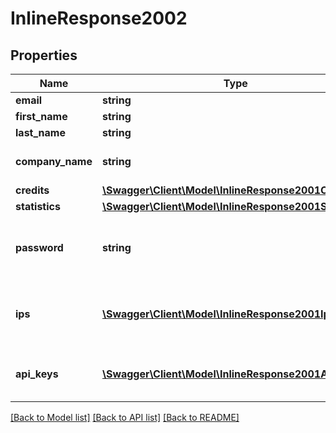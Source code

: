 # InlineResponse2002

## Properties
Name | Type | Description | Notes
------------ | ------------- | ------------- | -------------
**email** | **string** | Login Email | 
**first_name** | **string** | First Name | 
**last_name** | **string** | Last Name | 
**company_name** | **string** | Name of the company | 
**credits** | [**\Swagger\Client\Model\InlineResponse2001Credits**](InlineResponse2001Credits.md) |  | [optional] 
**statistics** | [**\Swagger\Client\Model\InlineResponse2001Statistics**](InlineResponse2001Statistics.md) |  | [optional] 
**password** | **string** | The encrypted password of child account | 
**ips** | [**\Swagger\Client\Model\InlineResponse2001Ips[]**](InlineResponse2001Ips.md) | IP(s) associated to a child account user | [optional] 
**api_keys** | [**\Swagger\Client\Model\InlineResponse2001ApiKeys[]**](InlineResponse2001ApiKeys.md) | API Keys associated to child account | [optional] 

[[Back to Model list]](../README.md#documentation-for-models) [[Back to API list]](../README.md#documentation-for-api-endpoints) [[Back to README]](../README.md)


